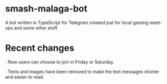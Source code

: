 # smash-malaga-bot
A bot written in TypeScript for Telegram created just for local gaming meet-ups and some other stuff.

# Recent changes
· Now users can choose to join in Friday or Saturday.

· Texts and images have been removed to make the text messages shorter and easier to read.
